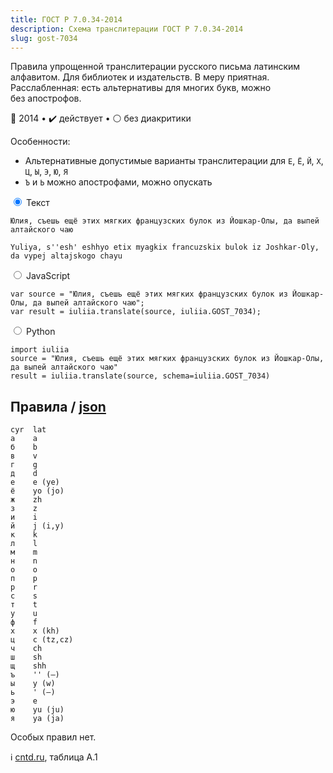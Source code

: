 ```yaml
---
title: ГОСТ Р 7.0.34-2014
description: Схема транслитерации ГОСТ Р 7.0.34-2014
slug: gost-7034
---
```


Правила упрощенной транслитерации русского письма латинским алфавитом. Для библиотек и издательств. В меру приятная. Расслабленная: есть альтернативы для многих букв, можно без апострофов.

📅 2014 • ✔️ действует • ⚪ без диакритики

Особенности:

-   Альтернативные допустимые варианты транслитерации для `Е`, `Ё`, `Й`, `Х`, `Ц`, `Ы`, `Э`, `Ю`, `Я`
-   `Ъ` и `Ь` можно апострофами, можно опускать

<div class="tabs">
<input name="tabs" type="radio" id="text" checked="checked" class="input"/>
<label for="text" class="label"><span>Текст</span></label>
<div class="panel pre-group">

<pre data-ref="source" contenteditable="true" class="editable"><code>Юлия, съешь ещё этих мягких французских булок из Йошкар-Олы, да выпей алтайского чаю</code></pre>
<pre data-ref="target" data-schema="gost_7034"><code>Yuliya, s''esh' eshhyo etix myagkix francuzskix bulok iz Joshkar-Oly, da vypej altajskogo chayu</code></pre>
</div>

<input name="tabs" type="radio" id="js" class="input"/>
<label for="js" class="label"><span>JavaScript</span></label>
<pre class="panel"><code>var source = "Юлия, съешь ещё этих мягких французских булок из Йошкар-Олы, да выпей алтайского чаю";
var result = iuliia.translate(source, iuliia.GOST_7034);</code></pre>

<input name="tabs" type="radio" id="python" class="input"/>
<label for="python" class="label"><span>Python</span></label>
<pre class="panel"><code>import iuliia
source = "Юлия, съешь ещё этих мягких французских булок из Йошкар-Олы, да выпей алтайского чаю"
result = iuliia.translate(source, schema=iuliia.GOST_7034)</code></pre>
</div>

## Правила / [json](https://github.com/nalgeon/iuliia/blob/master/gost_7034.json)

```
cyr  lat
а    a
б    b
в    v
г    g
д    d
е    e (ye)
ё    yo (jo)
ж    zh
з    z
и    i
й    j (i,y)
к    k
л    l
м    m
н    n
о    o
п    p
р    r
с    s
т    t
у    u
ф    f
х    x (kh)
ц    c (tz,cz)
ч    ch
ш    sh
щ    shh
ъ    '' (—)
ы    y (w)
ь    ' (—)
э    e
ю    yu (ju)
я    ya (ja)
```

Особых правил нет.

ℹ️ [cntd.ru](http://docs.cntd.ru/document/1200113788), таблица А.1

